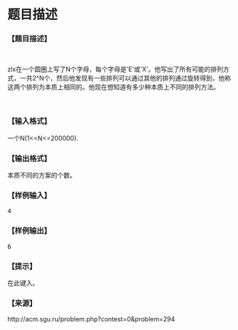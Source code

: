 # 题目描述


<h3>
【题目描述】
</h3>
<p>
<br/>
</p>
<p>
zlx在一个圆圈上写了N个字母，每个字母是&#39;E&#39;或&#39;X&#39;。他写出了所有可能的排列方式，一共2^N个，然后他发现有一些排列可以通过其他的排列通过旋转得到，他称这两个排列为本质上相同的。他现在想知道有多少种本质上不同的排列方法。<br/>
<img src="/upload/image/20160115/20160115104326_72768.gif" alt=""/> 
</p>
<p>
<br/>
</p>
<h3>
【输入格式】
</h3>
<p>
一个N(1&lt;=N&lt;=200000).
</p>
<h3>
【输出格式】
</h3>
<p>
本质不同的方案的个数。
</p>
<h3>
【样例输入】
</h3>
<pre>4</pre>
<h3>
【样例输出】
</h3>
<pre>6</pre>
<h3>
【提示】
</h3>
<p>
在此键入。
</p>
<h3>
【来源】
</h3>
<p>
http://acm.sgu.ru/problem.php?contest=0&amp;problem=294
</p>
